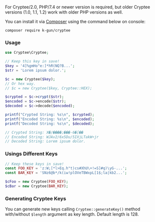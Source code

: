 For Cryptee/2.0, PHP/7.4 or newer version is required, but older Cryptee versions (1.0, 1.1, 1.2) work with older PHP versions as well.

You can install it via [Composer](//getcomposer.org) using the command below on console:

`composer require k-gun/cryptee`

### Usage

```php
use Cryptee\Cryptee;

// Keep this key in save!
$key = '4]%gmHo"e:]*hR(NQ?B...';
$str = 'Lorem ipsum dolor.';

$c = new Cryptee($key);
// Or hex way.
// $c = new Cryptee($key, Cryptee::HEX);

$crypted = $c->crypt($str);
$encoded = $c->encode($str);
$decoded = $c->decode($encoded);

printf("Crypted String: %s\n", $crypted);
printf("Encoded String: %s\n", $encoded);
printf("Decoded String: %s\n", $decoded);

// Crypted String: X�/����;���-6�[��
// Encoded String: WJAv2/6x5Du/5IXjLTakW+jr
// Decoded String: Lorem ipsum dolor.
```

### Usings Different Keys

```php
// Keep these keys in save!
const FOO_KEY = 'z:W;[*l>Eq.h"t)cs#XhU\+!=S]#q)\yG-...';
const BAR_KEY = 'SNz6@b*/k(iw!plOVeTBWxpL[1$;la|kb2...';

$cFoo = new Cryptee(FOO_KEY);
$cBar = new Cryptee(BAR_KEY);
```

### Generating Cryptee Keys
You can generate new keys calling `Cryptee::generateKey()` method with/without `$length` argument as key length. Default length is 128.
